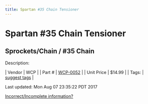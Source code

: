 ```yaml
---
title: Spartan #35 Chain Tensioner
---
```


# Spartan #35 Chain Tensioner
## Sprockets/Chain / #35 Chain
Description: 	 

| Vendor | WCP | 
| Part # | [WCP-0052](http://www.wcproducts.net/WCP-0052) | 
| Unit Price | $14.99 | 
| Tags: | [suggest tags](https://docs.google.com/forms/d/e/1FAIpQLSeWyY8v3RgOty-MyWmh9U0iivNYN_molChYyS-0U-o-kOAv_g/viewform) | 

Last updated: Mon Aug 07 23:35:22 PDT 2017

 [Incorrect/Incomplete information?](https://docs.google.com/forms/d/e/1FAIpQLSeWyY8v3RgOty-MyWmh9U0iivNYN_molChYyS-0U-o-kOAv_g/viewform)
